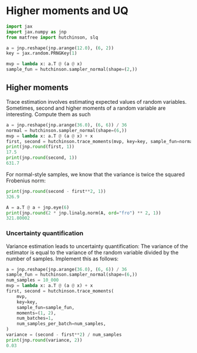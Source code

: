 # Higher moments and UQ

```python
import jax
import jax.numpy as jnp
from matfree import hutchinson, slq

a = jnp.reshape(jnp.arange(12.0), (6, 2))
key = jax.random.PRNGKey(1)

mvp = lambda x: a.T @ (a @ x)
sample_fun = hutchinson.sampler_normal(shape=(2,))

```

## Higher moments

Trace estimation involves estimating expected values of random variables.
Sometimes, second and higher moments of a random variable are interesting.
Compute them as such

```python
a = jnp.reshape(jnp.arange(36.0), (6, 6)) / 36
normal = hutchinson.sampler_normal(shape=(6,))
mvp = lambda x: a.T @ (a @ x) + x
first, second = hutchinson.trace_moments(mvp, key=key, sample_fun=normal)
print(jnp.round(first, 1))
17.5
print(jnp.round(second, 1))
631.7

```

For normal-style samples, we know that the variance is twice the squared Frobenius norm:

```python
print(jnp.round(second - first**2, 1))
326.9

A = a.T @ a + jnp.eye(6)
print(jnp.round(2 * jnp.linalg.norm(A, ord="fro") ** 2, 1))
321.80002

```


### Uncertainty quantification

Variance estimation leads to uncertainty quantification:
The variance of the estimator is equal to the variance of the random variable
divided by the number of samples.
Implement this as follows:

```python
a = jnp.reshape(jnp.arange(36.0), (6, 6)) / 36
sample_fun = hutchinson.sampler_normal(shape=(6,))
num_samples = 10_000
mvp = lambda x: a.T @ (a @ x) + x
first, second = hutchinson.trace_moments(
    mvp,
    key=key,
    sample_fun=sample_fun,
    moments=(1, 2),
    num_batches=1,
    num_samples_per_batch=num_samples,
)
variance = (second - first**2) / num_samples
print(jnp.round(variance, 2))
0.03

```
